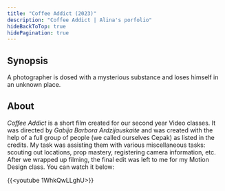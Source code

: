 ```yaml
---
title: "Coffee Addict (2023)"
description: "Coffee Addict | Alina's porfolio"
hideBackToTop: true
hidePagination: true
---
```


## Synopsis
A photographer is dosed with a mysterious substance and loses himself in an unknown place.

## About
*Coffee Addict* is a short film created for our second year Video classes. It was directed by *Gabija Barbora Ardzijauskaite* and was created with the help of a full group of people (we called ourselves Cepak) as listed in the credits. My task was assisting them with various miscellaneous tasks: scouting out locations, prop mastery, registering camera information, etc. After we wrapped up filming, the final edit was left to me for my Motion Design class. You can watch it below:

{{<youtube 1WhkQwLLghU>}}